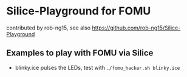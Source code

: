 # Silice-Playground for FOMU

contributed by rob-ng15, see also https://github.com/rob-ng15/Silice-Playground

## Examples to play with FOMU via Silice

- blinky.ice pulses the LEDs, test with ```./fomu_hacker.sh blinky.ice```
